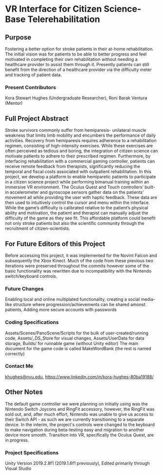 # VR Interface for Citizen Science-Base Telerehabilitation
## Purpose
Fostering a better option for stroke patients in their at-home rehabilitation.
The initial vision was for patients to be able to better progress and feel motivated in completing their own rehabilitation without needing a healthcare provider to assist them through it.
Presently patients can still benefit from the direction of a healthcare provider via the difficulty meter and tracking of patient data.
### Present Contributors
Kora Stewart Hughes (Undergraduate Researcher), 
Roni Barak Ventura (Mentor)
## Full Project Abstract
Stroke survivors commonly suffer from hemiparesis- unilateral muscle weakness that limits limb mobility and encumbers the performance of daily activities. Recovery from hemiparesis requires adherence to a rehabilitation regimen, consisting of high-intensity exercises. While these exercises are often perceived as tedious and boring, the integration of citizen science can motivate patients to adhere to their prescribed regimen. Furthermore, by interfacing rehabilitation with a commercial gaming controller, patients can receive remote feedback from therapists, significantly reducing the temporal and fiscal costs associated with outpatient rehabilitation. In this project, we develop a platform to enable hemiparetic patients to participate in a citizen science project while performing bimanual training within an immersive VR environment. The Oculus Quest and Touch controllers’ built-in accelerometer and gyroscope sensors gather data on the patients’ movement all while providing the user with haptic feedback. These data are then used to intuitively control the cursor and menu within the interface. While the game’s difficulty is calibrated relative to the patient’s physical ability and motivation, the patient and therapist can manually adjust the difficulty of the game as they see fit. This affordable platform could benefit not only stroke patients but also the scientific community through the recruitment of citizen-scientists.
## For Future Editors of this Project
Before accessing this project, it was implemented for the Novint Falcon and subsequently the Xbox Kinect. Much of the code from these previous two iterations were preserved throughout the commits however some of the basic functionality was rewritten due to incompatibility with the Nintendo switch/keyboard controls.
### Future Changes
Enabling local and online multiplated functionality, creating a social media-like structure where progression/achievements can be shared amonst patients, Adding more secure accounts with passwords
### Coding Specifications
Assets/Scenes/PanoScene/Scripts for the bulk of user-created/running code,
Assets/_DS_Store for visual changes,
Assets/UserData for data storage, 
Builds/ for runnable game (without Unity editor)
The main document for the game code is called MakeWordBank (the rest is named correctly)
### Contact Me
khughes@nyu.edu, 
https://www.linkedin.com/in/kora-hughes-80ba19188/
## Other Notes
The default game controller we were planning on initially using was the Nintendo Switch Joycons and RingFit accessory, however, the RingFit was sold out, and, after much effort, Nintendo was unable to give us access to their Switch API - as such we are currently transitioning to a separate device.
In the interim, the project's controls were changed to the keyboard to make navigation during beta-testing easy and migration to another device more smooth. Transition into VR, specifically the Oculus Quest, are in progress.
### Project Specifications
Unity Version 2019.2.8f1 (2019.1.6f1 previously), 
Edited primarily through Visual Studio
